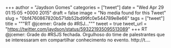 
+++
author = "Jaydson Gomes"
categories = ["tweet"]
date = "Wed Apr 29 01:15:05 +0000 2015"
draft = false
image = "No media found for this Tweet"
slug = "0bf4760867820b571db52bd99fc0e544789e8e66"
tags = ["tweet"]
title = """RT @jcemer: Grade do #RSJ..."""
tweet = true
tweet_url = "https://twitter.com/jaydson/status/593221935095513089"
+++
RT @jcemer: Grade do #RSJS fechada. Orgulhoso do time de palestrantes que se interessaram em compartilhar conhecimento no evento. http://t.…
